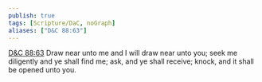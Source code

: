 ```yaml
---
publish: true
tags: [Scripture/DaC, noGraph]
aliases: ["D&C 88:63"]
---
```

[D&C 88:63](https://churchofjesuschrist.org/study/scriptures/dc-testament/dc/88?lang=eng&id=p63#p63) Draw near unto me and I will draw near unto you; seek me diligently and ye shall find me; ask, and ye shall receive; knock, and it shall be opened unto you.

